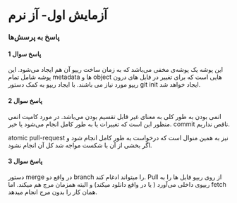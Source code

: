 # آزمایش اول- آز نرم


### پاسخ به پرسش‌ها
#### پاسخ سوال 1
این پوشه یک پوشه‌ی مخفی می‌باشد که به زمان ساخت ریپو آن هم ایجاد می‌شود. 
این پوشه شامل تمام metadata ها و object هایی است که برای تغییر در فایل های درون ریپو مورد نیاز می باشند.
با ایجاد ریپو به کمک دستور git init ایجاد خواهد شد.


#### پاسخ سوال 2
اتمی بودن به طور کلی به معنای غیر قابل تقسیم بودن می‌باشد. در مورد کامیت اتمی منظور این است که تغییرات یا به طور کامل انجام می‌شود یا خیر. commit ناقص نداریم.

atomic pull-request نیز به همین منوال است که درخواست به طور کامل انجام شود و اگر بخشی از آن با شکست مواجه شد کل آن انجام نشود.


#### پاسخ سوال 3

دستور merge در واقع دو branch را میتواند ادغام کند. Pull از روی ریپو فایل ها را به ریپوی داخلی می‌آورد ( یا در واقع دانلود میکند) و البته همزمان مرج هم میکند. اما fetch همان کار را بدون مرج انجام میدهد.
